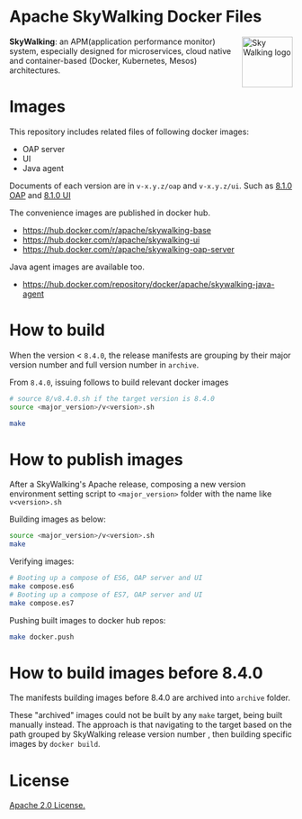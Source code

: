 # Apache SkyWalking Docker Files

<img src="http://skywalking.apache.org/assets/logo.svg" alt="Sky Walking logo" height="90px" align="right" />

**SkyWalking**: an APM(application performance monitor) system, especially designed for 
microservices, cloud native and container-based (Docker, Kubernetes, Mesos) architectures.

# Images
This repository includes related files of following docker images:
 - OAP server
 - UI
 - Java agent
 
 Documents of each version are in `v-x.y.z/oap` and `v-x.y.z/ui`. Such as [8.1.0 OAP](8/8.1.0/oap) and [8.1.0 UI](8/8.1.0/ui)

The convenience images are published in docker hub.
- https://hub.docker.com/r/apache/skywalking-base
- https://hub.docker.com/r/apache/skywalking-ui
- https://hub.docker.com/r/apache/skywalking-oap-server

Java agent images are available too.
- https://hub.docker.com/repository/docker/apache/skywalking-java-agent

# How to build

When the version < `8.4.0`, the release manifests are grouping by their major version number and full version number in `archive`.

From `8.4.0`, issuing follows to build relevant docker images

```sh
# source 8/v8.4.0.sh if the target version is 8.4.0
source <major_version>/v<version>.sh

make
```

# How to publish images

After a SkyWalking's Apache release, composing a new version environment setting script to `<major_version>` folder with the name like `v<version>.sh`

Building images as below:

```sh
source <major_version>/v<version>.sh
make
```

Verifying images:

```sh
# Booting up a compose of ES6, OAP server and UI
make compose.es6
# Booting up a compose of ES7, OAP server and UI
make compose.es7
```

Pushing built images to docker hub repos:

```sh
make docker.push
```

# How to build images before 8.4.0

The manifests building images before 8.4.0 are archived into `archive` folder.

These "archived" images could not be built by any `make` target, being built manually instead. 
The approach is that navigating to the target based on the path grouped by SkyWalking release version number
, then building specific images by `docker build`.

# License
[Apache 2.0 License.](/LICENSE)
